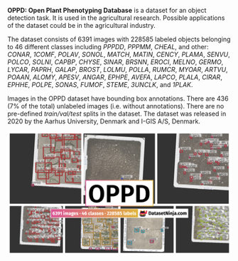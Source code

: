 **OPPD: Open Plant Phenotyping Database** is a dataset for an object detection task. It is used in the agricultural research. Possible applications of the dataset could be in the agricultural industry. 

The dataset consists of 6391 images with 228585 labeled objects belonging to 46 different classes including *PPPDD*, *PPPMM*, *CHEAL*, and other: *CONAR*, *1COMF*, *POLAV*, *SONOL*, *MATCH*, *MATIN*, *CENCY*, *PLAMA*, *SENVU*, *POLCO*, *SOLNI*, *CAPBP*, *CHYSE*, *SINAR*, *BRSNN*, *EROCI*, *MELNO*, *GERMO*, *LYCAR*, *PAPRH*, *GALAP*, *BROST*, *LOLMU*, *POLLA*, *RUMCR*, *MYOAR*, *ARTVU*, *POAAN*, *ALOMY*, *APESV*, *ANGAR*, *EPHPE*, *AVEFA*, *LAPCO*, *PLALA*, *CIRAR*, *EPHHE*, *POLPE*, *SONAS*, *FUMOF*, *STEME*, *3UNCLK*, and *1PLAK*.

Images in the OPPD dataset have bounding box annotations. There are 436 (7% of the total) unlabeled images (i.e. without annotations). There are no pre-defined <i>train/val/test</i> splits in the dataset. The dataset was released in 2020 by the Aarhus University, Denmark and I-GIS A/S, Denmark.

<img src="https://github.com/dataset-ninja/open-plant-phenotyping-database/raw/main/visualizations/poster.png">
